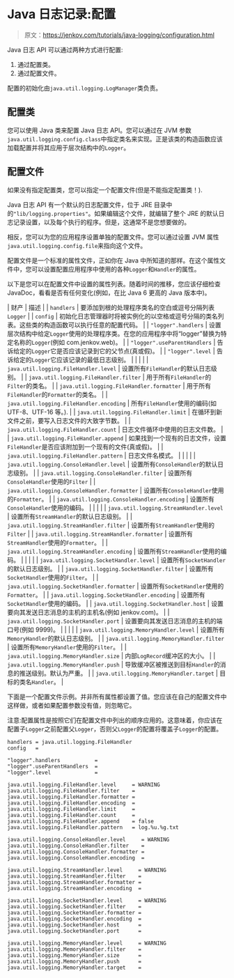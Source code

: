 # Java 日志记录:配置

> 原文：<https://jenkov.com/tutorials/java-logging/configuration.html>

Java 日志 API 可以通过两种方式进行配置:

1.  通过配置类。
2.  通过配置文件。

配置的初始化由`java.util.logging.LogManager`类负责。

## 配置类

您可以使用 Java 类来配置 Java 日志 API。您可以通过在 JVM 参数`java.util.logging.config.class`中指定类名来实现。正是该类的构造函数应该加载配置并将其应用于层次结构中的`Logger`。

## 配置文件

如果没有指定配置类，您可以指定一个配置文件(但是不能指定配置类！).

Java 日志 API 有一个默认的日志配置文件，位于 JRE 目录中的`"lib/logging.properties"`。如果编辑这个文件，就编辑了整个 JRE 的默认日志记录设置，以及每个执行的程序。但是，这通常不是您想要做的。

相反，您可以为您的应用程序设置单独的配置文件。您可以通过设置 JVM 属性`java.util.logging.config.file`来指向这个文件。

配置文件是一个标准的属性文件，正如你在 Java 中所知道的那样。在这个属性文件中，您可以设置配置应用程序中使用的各种`Logger`和`Handler`的属性。

以下是您可以在配置文件中设置的属性列表。随着时间的推移，您应该仔细检查 JavaDoc，看看是否有任何变化(例如，在比 Java 6 更高的 Java 版本中)。

| 财产 | 描述 |
| `handlers` | 要添加到根的处理程序类名的空白或逗号分隔列表`Logger` |
| `config` | 初始化日志管理器时将被实例化的以空格或逗号分隔的类名列表。这些类的构造函数可以执行任意的配置代码。 |
| `"logger".handlers` | 设置层次结构中给定`Logger`使用的处理程序类。在您的应用程序中将“logger”替换为特定名称的`Logger`(例如 com.jenkov.web)。 |
| `"logger".useParentHandlers` | 告诉给定的`Logger`它是否应该记录到它的父节点(真或假)。 |
| `"logger".level` | 告诉给定的`Logger`它应该记录的最低日志级别。 |
|  |  |
| `java.util.logging.FileHandler.level` | 设置所有`FileHandler`的默认日志级别。 |
| `java.util.logging.FileHandler.filter` | 用于所有`FileHandler`的`Filter`的类名。 |
| `java.util.logging.FileHandler.formatter` | 用于所有`FileHandler`的`Formatter`的类名。 |
| `java.util.logging.FileHandler.encoding` | 所有`FileHandler`使用的编码(如 UTF-8、UTF-16 等。). |
| `java.util.logging.FileHandler.limit` | 在循环到新文件之前，要写入日志文件的大致字节数。 |
| `java.util.logging.FileHandler.count` | 日志文件循环中使用的日志文件数。 |
| `java.util.logging.FileHandler.append` | 如果找到一个现有的日志文件，设置`FileHandler`是否应该附加到一个现有的文件(真或假)。 |
| `java.util.logging.FileHandler.pattern` | 日志文件名模式。 |
|  |  |
| `java.util.logging.ConsoleHandler.level` | 设置所有`ConsoleHandler`的默认日志级别。 |
| `java.util.logging.ConsoleHandler.filter` | 设置所有`ConsoleHandler`使用的`Filter` |
| `java.util.logging.ConsoleHandler.formatter` | 设置所有`ConsoleHandler`使用的`Formatter`。 |
| `java.util.logging.ConsoleHandler.encoding` | 设置所有`ConsoleHandler`使用的编码。 |
|  |  |
| `java.util.logging.StreamHandler.level` | 设置所有`StreamHandler`的默认日志级别。 |
| `java.util.logging.StreamHandler.filter` | 设置所有`StreamHandler`使用的`Filter` |
| `java.util.logging.StreamHandler.formatter` | 设置所有`StreamHandler`使用的`Formatter`。 |
| `java.util.logging.StreamHandler.encoding` | 设置所有`StreamHandler`使用的编码。 |
|  |  |
| `java.util.logging.SocketHandler.level` | 设置所有`SocketHandler`的默认日志级别。 |
| `java.util.logging.SocketHandler.filter` | 设置所有`SocketHandler`使用的`Filter`。 |
| `java.util.logging.SocketHandler.formatter` | 设置所有`SocketHandler`使用的`Formatter`。 |
| `java.util.logging.SocketHandler.encoding` | 设置所有`SocketHandler`使用的编码。 |
| `java.util.logging.SocketHandler.host` | 设置要向其发送日志消息的主机的主机名(例如 jenkov.com)。 |
| `java.util.logging.SocketHandler.port` | 设置要向其发送日志消息的主机的端口号(例如 9999)。 |
|  |  |
| `java.util.logging.MemoryHandler.level` | 设置所有`MemoryHandler`的默认日志级别。 |
| `java.util.logging.MemoryHandler.filter` | 设置所有`MemoryHandler`使用的`Filter`。 |
| `java.util.logging.MemoryHandler.size` | 内部`LogRecord`缓冲区的大小。 |
| `java.util.logging.MemoryHandler.push` | 导致缓冲区被推送到目标`Handler`的消息的推送级别。默认为严重。 |
| `java.util.logging.MemoryHandler.target` | 目标的类名`Handler`。 |

下面是一个配置文件示例。并非所有属性都设置了值。您应该在自己的配置文件中这样做，或者如果配置参数没有值，则忽略它。

注意:配置属性是按照它们在配置文件中列出的顺序应用的。这意味着，你应该在配置子`Logger`之前配置父`Logger`，否则父`Logger`的配置将覆盖子`Logger`的配置。

```
handlers = java.util.logging.FileHandler
config   =

"logger".handlers           =
"logger".useParentHandlers  =
"logger".level              =

java.util.logging.FileHandler.level     = WARNING
java.util.logging.FileHandler.filter    =
java.util.logging.FileHandler.formatter =
java.util.logging.FileHandler.encoding  =
java.util.logging.FileHandler.limit     =
java.util.logging.FileHandler.count     =
java.util.logging.FileHandler.append    = false
java.util.logging.FileHandler.pattern   = log.%u.%g.txt

java.util.logging.ConsoleHandler.level     = WARNING
java.util.logging.ConsoleHandler.filter    =
java.util.logging.ConsoleHandler.formatter =
java.util.logging.ConsoleHandler.encoding  =

java.util.logging.StreamHandler.level     = WARNING
java.util.logging.StreamHandler.filter    =
java.util.logging.StreamHandler.formatter =
java.util.logging.StreamHandler.encoding  =

java.util.logging.SocketHandler.level     = WARNING
java.util.logging.SocketHandler.filter    =
java.util.logging.SocketHandler.formatter =
java.util.logging.SocketHandler.encoding  =
java.util.logging.SocketHandler.host      =
java.util.logging.SocketHandler.port      =

java.util.logging.MemoryHandler.level     = WARNING
java.util.logging.MemoryHandler.filter    =
java.util.logging.MemoryHandler.size      =
java.util.logging.MemoryHandler.push      =
java.util.logging.MemoryHandler.target    =

```